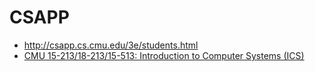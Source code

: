 # CSAPP
- http://csapp.cs.cmu.edu/3e/students.html
- [CMU 15-213/18-213/15-513: Introduction to Computer Systems (ICS)](http://www.cs.cmu.edu/afs/cs/academic/class/15213-s19/www/schedule.html)
  
